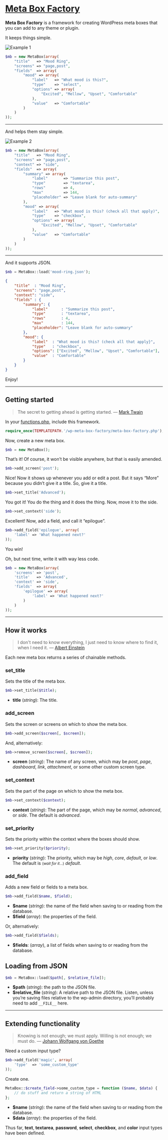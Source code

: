 # [Meta Box Factory](https://github.com/chapmanu/wp-meta-box-factory)

**Meta Box Factory** is a framework for creating WordPress meta boxes that you can add to any theme or plugin.

It keeps things simple.

![Example 1](http://i.imgur.com/5GQW51X.png)

```php
$mb = new MetaBox(array(
	"title"   => "Mood Ring",
	"screens" => "page,post",
	"fields"  => array(
		"mood" => array(
			"label"   => "What mood is this?",
			"type"    => "select",
			"options" => array(
				"Excited", "Mellow", "Upset", "Comfortable"
			),
			"value"   => "Comfortable"
		)
	)
));
```

---

And helps them stay simple.

![Example 2](http://i.imgur.com/0Ky7g1n.png)

```php
$mb = new MetaBox(array(
	"title"   => "Mood Ring",
	"screens" => "page,post",
	"context" => "side",
	"fields"  => array(
		"summary" => array(
			"label"       => "Summarize this post",
			"type"        => "textarea",
			"rows"        => 4,
			"max"         => 144,
			"placeholder" => "Leave blank for auto-summary"
		),
		"mood" => array(
			"label"   => "What mood is this? (check all that apply)",
			"type"    => "checkbox",
			"options" => array(
				"Excited", "Mellow", "Upset", "Comfortable"
			),
			"value"   => "Comfortable"
		)
	)
));
```

---

And it supports JSON.

```php
$mb = MetaBox::load('mood-ring.json');
```

```json
{
	"title"  : "Mood Ring",
	"screens": "page,post",
	"context": "side",
	"fields" : {
		"summary": {
			"label"      : "Summarize this post",
			"type"       : "textarea",
			"rows"       : 4,
			"max"        : 144,
			"placeholder": "Leave blank for auto-summary"
		},
		"mood": {
			"label"  : "What mood is this? (check all that apply}",
			"type"   : "checkbox",
			"options": ["Excited", "Mellow", "Upset", "Comfortable"],
			"value"  : "Comfortable"
		}
	}
}
```

Enjoy!

---

## Getting started

> The secret to getting ahead is getting started.
> — [Mark Twain](http://en.wikipedia.org/wiki/Mark_Twain)

In your [functions.php](https://codex.wordpress.org/Functions_File_Explained), include this framework.

```php
require_once(TEMPLATEPATH.'/wp-meta-box-factory/meta-box-factory.php');
```

Now, create a new meta box.

```php
$mb = new MetaBox();
```

That’s it! Of course, it won’t be visible anywhere, but that is easily amended.

```php
$mb->add_screen('post');
```

Nice! Now it shows up whenever you add or edit a post. But it says “More” because you didn’t give it a title. So, give it a title.

```php
$mb->set_title('Advanced');
```

You got it! You do the thing and it does the thing. Now, move it to the side.

```php
$mb->set_context('side');
```

Excellent! Now, add a field, and call it “epilogue”.

```php
$mb->add_field('epilogue', array(
	'label' => 'What happened next?'
));
```

You win!

Oh, but next time, write it with way less code.

```php
$mb = new MetaBox(array(
	'screens' => 'post',
	'title'   => 'Advanced',
	'context' => 'side',
	'fields'  => array(
		'epilogue' => array(
			'label' => 'What happened next?'
		)
	)
));
```

---

## How it works

> I don't need to know everything, I just need to know where to find it, when I need it.
> — [Albert Einstein](http://en.wikipedia.org/wiki/Albert_Einstein)

Each new meta box returns a series of chainable methods.

### set_title

Sets the title of the meta box.

```php
$mb->set_title($title);
```

- **title** (*string*): The title.

### add_screen

Sets the screen or screens on which to show the meta box.

```php
$mb->add_screen($screen[, $screen]);
```

And, alternatively:
```php
$mb->remove_screen($screen[, $screen]);
```

- **screen** (*string*): The name of any screen, which may be *post*, *page*, *dashboard*, *link*, *attachment*, or some other custom screen type.

### set_context

Sets the part of the page on which to show the meta box.

```php
$mb->set_context($context);
```

- **context** (*string*): The part of the page, which may be *normal*, *advanced*, or *side*. The default is *advanced*.

### set_priority

Sets the priority within the context where the boxes should show.

```php
$mb->set_priority($priority);
```

- **priority** (*string*): The priority, which may be *high*, *core*, *default*, or *low*. The default is <small>(*wait for it&hellip;*)</small> *default*.

### add_field

Adds a new field or fields to a meta box.

```php
$mb->add_field($name, $field);
```

- **$name** (*string*): the name of the field when saving to or reading from the database.
- **$field** (*array*): the properties of the field.

Or, alternatively:
```php
$mb->add_field($fields);
```

- **$fields**: (*array*), a list of fields when saving to or reading from the database.

## Loading from JSON

```php
$mb = MetaBox::load($path[, $relative_file]);
```

- **$path** (*string*): the path to the JSON file.
- **$relative_file** (*string*): A relative path to the JSON file. Listen, unless you’re saving files relative to the wp-admin directory, you’ll probably need to add `__FILE__` here.

---

## Extending functionality

> Knowing is not enough; we must apply. Willing is not enough; we must do.
> — [Johann Wolfgang von Goethe](http://en.wikipedia.org/wiki/Johann_Wolfgang_von_Goethe)

Need a custom input type?

```php
$mb->add_field('magic', array(
	'type'  => 'some_custom_type'
));
```

Create one.

```php
MetaBox::$create_field->some_custom_type = function ($name, $data) {
	// do stuff and return a string of HTML
};
```

- **$name** (*string*): the name of the field when saving to or reading from the database.
- **$data** (*array*): the properties of the field.

Thus far, **text**, **textarea**, **password**, **select**, **checkbox**, and **color** input types have been defined.
